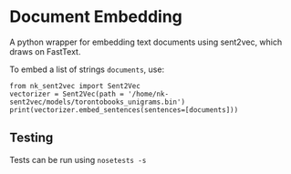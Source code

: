 # Document Embedding
A python wrapper for embedding text documents using sent2vec, which draws on FastText.

To embed a list of strings `documents`, use:

```
from nk_sent2vec import Sent2Vec 
vectorizer = Sent2Vec(path = '/home/nk-sent2vec/models/torontobooks_unigrams.bin')
print(vectorizer.embed_sentences(sentences=[documents]))
```

## Testing
Tests can be run using `nosetests -s`

